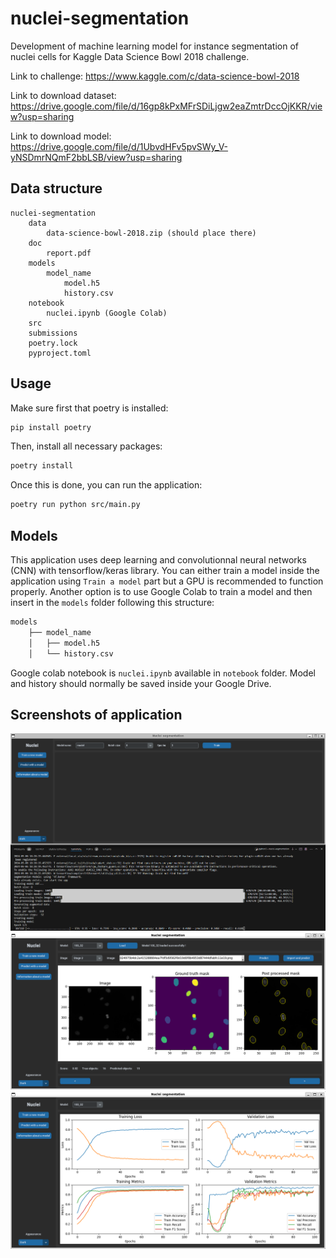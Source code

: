 # nuclei-segmentation

Development of machine learning model for instance segmentation of nuclei cells for Kaggle Data Science Bowl 2018 challenge. 

Link to challenge: https://www.kaggle.com/c/data-science-bowl-2018

Link to download dataset: https://drive.google.com/file/d/16gp8kPxMFrSDiLjgw2eaZmtrDccOjKKR/view?usp=sharing

Link to download model: https://drive.google.com/file/d/1UbvdHFv5pvSWy_V-yNSDmrNQmF2bbLSB/view?usp=sharing

## Data structure

```text
nuclei-segmentation
    data
        data-science-bowl-2018.zip (should place there)
    doc
        report.pdf
    models
        model_name
            model.h5
            history.csv
    notebook
        nuclei.ipynb (Google Colab)
    src
    submissions
    poetry.lock
    pyproject.toml
```

## Usage

Make sure first that poetry is installed:

```bash
pip install poetry
```

Then, install all necessary packages:

```bash
poetry install
```

Once this is done, you can run the application:

```bash
poetry run python src/main.py
```

## Models

This application uses deep learning and convolutionnal neural networks (CNN) with tensorflow/keras library. You can either train a model inside the application using `Train a model` part but a GPU is recommended to function properly. Another option is to use Google Colab to train a model and then insert in the `models` folder following this structure:

```markdown
models
    ├── model_name
    │   ├── model.h5
    │   └── history.csv
```

Google colab notebook is `nuclei.ipynb` available in `notebook` folder. Model and history should normally be saved inside your Google Drive.

## Screenshots of application

![Training of a model with DSB dataset](screenshots/training.png)
![Prediction of nuclei with trained model with some metrics](screenshots/inference.png)
![Performance of a mode](screenshots/performance.png)
